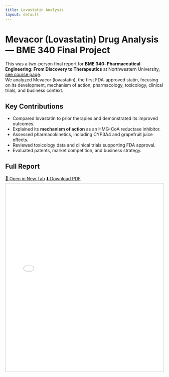 ```yaml
---
title: Lovastatin Analysis
layout: default
---
```


# Mevacor (Lovastatin) Drug Analysis — BME 340 Final Project

This was a two-person final report for **BME 340: Pharmaceutical Engineering: From Discovery to Therapeutics** at Northwestern University, [see course page](https://www.mccormick.northwestern.edu/biomedical/academics/courses/descriptions/340.html).  
We analyzed Mevacor (lovastatin), the first FDA-approved statin, focusing on its development, mechanism of action, pharmacology, toxicology, clinical trials, and business context.  

## Key Contributions
- Compared lovastatin to prior therapies and demonstrated its improved outcomes.  
- Explained its **mechanism of action** as an HMG-CoA reductase inhibitor.  
- Assessed pharmacokinetics, including CYP3A4 and grapefruit juice effects.  
- Reviewed toxicology data and clinical trials supporting FDA approval.  
- Evaluated patents, market competition, and business strategy.  

## Full Report
<div class="resume-buttons">
  <a href="/assets/MEVACOR-LOVASTATIN-ANALYSIS.pdf" target="_blank" class="btn">📄 Open in New Tab</a>
  <a href="/assets/MEVACOR-LOVASTATIN-ANALYSIS.pdf" download class="btn">⬇️ Download PDF</a>
</div>

<iframe src="/assets/MEVACOR-LOVASTATIN-ANALYSIS.pdf" width="100%" height="600px" style="border: 1px solid #ccc;"></iframe>

